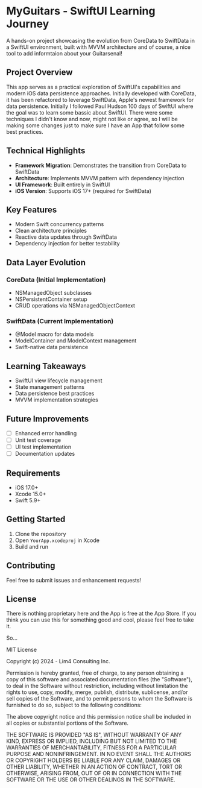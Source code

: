 # MyGuitars - SwiftUI Learning Journey

A hands-on project showcasing the evolution from CoreData to SwiftData in a SwiftUI environment, built with MVVM architecture and of course, a nice tool to add informtaion about your Guitarsenal!

## Project Overview

This app serves as a practical exploration of SwiftUI's capabilities and modern iOS data persistence approaches. Initially developed with CoreData, it has been refactored to leverage SwiftData, Apple's newest framework for data persistence.
Initially I followed Paul Hudson 100 days of SwiftUI where the goal was to learn some bassic about SwiftUI. There were some techniques I didn't know and now, might not like or agree, so I will be making some changes just to make sure I have an App that follow some best practices.

## Technical Highlights

- **Framework Migration**: Demonstrates the transition from CoreData to SwiftData
- **Architecture**: Implements MVVM pattern with dependency injection
- **UI Framework**: Built entirely in SwiftUI
- **iOS Version**: Supports iOS 17+ (required for SwiftData)

## Key Features

- Modern Swift concurrency patterns
- Clean architecture principles
- Reactive data updates through SwiftData
- Dependency injection for better testability

## Data Layer Evolution

### CoreData (Initial Implementation)
- NSManagedObject subclasses
- NSPersistentContainer setup
- CRUD operations via NSManagedObjectContext

### SwiftData (Current Implementation)
- @Model macro for data models
- ModelContainer and ModelContext management
- Swift-native data persistence


## Learning Takeaways

- SwiftUI view lifecycle management
- State management patterns
- Data persistence best practices
- MVVM implementation strategies

## Future Improvements

- [ ] Enhanced error handling
- [ ] Unit test coverage
- [ ] UI test implementation
- [ ] Documentation updates

## Requirements

- iOS 17.0+
- Xcode 15.0+
- Swift 5.9+

## Getting Started

1. Clone the repository
2. Open `YourApp.xcodeproj` in Xcode
3. Build and run

## Contributing

Feel free to submit issues and enhancement requests!

## License

There is nothing proprietary here and the App is free at the App Store. If you think you can use this for something good and cool, please feel free to take it. 

So...

MIT License

Copyright (c) 2024 - Lim4 Consulting Inc.

Permission is hereby granted, free of charge, to any person obtaining a copy
of this software and associated documentation files (the "Software"), to deal
in the Software without restriction, including without limitation the rights
to use, copy, modify, merge, publish, distribute, sublicense, and/or sell
copies of the Software, and to permit persons to whom the Software is
furnished to do so, subject to the following conditions:

The above copyright notice and this permission notice shall be included in all
copies or substantial portions of the Software.

THE SOFTWARE IS PROVIDED "AS IS", WITHOUT WARRANTY OF ANY KIND, EXPRESS OR
IMPLIED, INCLUDING BUT NOT LIMITED TO THE WARRANTIES OF MERCHANTABILITY,
FITNESS FOR A PARTICULAR PURPOSE AND NONINFRINGEMENT. IN NO EVENT SHALL THE
AUTHORS OR COPYRIGHT HOLDERS BE LIABLE FOR ANY CLAIM, DAMAGES OR OTHER
LIABILITY, WHETHER IN AN ACTION OF CONTRACT, TORT OR OTHERWISE, ARISING FROM,
OUT OF OR IN CONNECTION WITH THE SOFTWARE OR THE USE OR OTHER DEALINGS IN THE
SOFTWARE.
